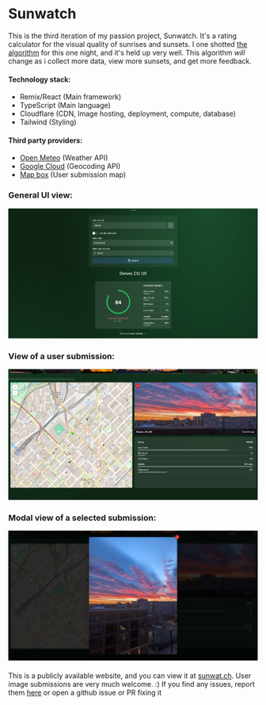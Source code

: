 # Sunwatch

This is the third iteration of my passion project, Sunwatch. It's a rating calculator for the visual quality of sunrises and sunsets. I one shotted [the algorithm](https://github.com/jgray-dev/swv3/blob/main/app/.server/rating.ts) for this one night, and it's held up very well. This algorithm *will* change as i collect more data, view more sunsets, and get more feedback.

#### Technology stack:

- Remix/React (Main framework)
- TypeScript (Main language)
- Cloudflare (CDN, Image hosting, deployment, compute, database)
- Tailwind (Styling)


#### Third party providers:

- [Open Meteo](https://github.com/open-meteo/open-meteo) (Weather API)
- [Google Cloud](https://console.cloud.google.com) (Geocoding API)
- [Map box](https://www.mapbox.com/) (User submission map)

####

### General UI view:
![General UI](https://raw.githubusercontent.com/jgray-dev/swv3/refs/heads/main/%7B2C51FC13-DED8-488E-8A5F-6CF8E8FBE37A%7D.png)


### View of a user submission:
![Submission View](https://raw.githubusercontent.com/jgray-dev/swv3/refs/heads/main/%7B53713914-D0E1-4584-8566-608015FA28FA%7D.png)


### Modal view of a selected submission:
![Modal View](https://raw.githubusercontent.com/jgray-dev/swv3/refs/heads/main/%7B1AE27F16-B0B6-4F43-88DC-3BFD66DACE6E%7D.png)


####

This is a publicly available website, and you can view it at [sunwat.ch](https://sunwat.ch/). User image submissions are very much welcome. :) If you find any issues, report them [here](https://sunwat.ch/contact) or open a github issue or PR fixing it
